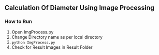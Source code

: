 ## Calculation Of Diameter Using Image Processing

### How to Run 
1. Open ImgProcess.py
2. Change Directory name as per local directory 
3. ``` python ImgProcess.py ```
4. Check for Result Images in Result Folder
